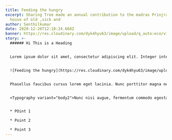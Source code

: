 ```yaml
---
title: Feeding the hungry
excerpt: Sharing Tree made an annual contribution to the madras Prinjrapole, the
  house of old ,sick and
author: Senthilkumar
date: 2020-12-26T12:10:24.668Z
banner: https://res.cloudinary.com/dyk4hyu63/image/upload/q_auto:eco/v1609902650/2021/01/feeding-the-hunger-story-featured-image_uyancj.jpg
story: >-
  ###### Hi This is a Heading


  Lorem ipsum dolor sit amet, consectetur adipiscing elit. Integer interdum faucibus diam, vitae faucibus tortor hendrerit a. Pellentesque habitant morbi tristique senectus et netus et malesuada fames ac turpis egestas. Nulla volutpat augue sit amet euismod porttitor. Morbi viverra feugiat lectus, ornare tempor risus dictum a. In venenatis interdum purus. In tempor nisi quam, a facilisis sapien finibus vitae. Fusce consequat tellus et leo convallis, nec elementum nibh consectetur. Nunc in justo ac tortor viverra pellentesque. Fusce quam odio, malesuada eget risus quis, semper sodales metus. Phasellus turpis velit, faucibus vel erat eget, cursus viverra nisi. Aliquam id lorem nisi. Mauris ullamcorper laoreet orci, et consectetur erat tristique et. Aliquam sapien ligula, ornare quis venenatis at, tempor in enim. In non ornare dui. Donec ac lorem non dui vehicula faucibus nec rhoncus magna. Vivamus quis tellus metus.


  ![Feeding the hungry](https://res.cloudinary.com/dyk4hyu63/image/upload/c_scale,q_auto:eco,w_500/v1609904677/2021/01/what-we-do-help-people-heel-sharing-tree_bod9to.jpg "Photos of children")


  Phasellus faucibus cursus lorem eget lacinia. Nunc porttitor magna neque. Nam sed convallis nisi. Cras quis volutpat massa. Fusce ac varius odio, nec euismod felis. Fusce dapibus nulla tincidunt commodo maximus. Mauris at elit vel purus malesuada posuere non et tellus. Duis efficitur turpis auctor, tincidunt dolor sed, convallis augue. Nulla nec pharetra est. 


  <Typography variant="body2">Nunc nisi augue, fermentum commodo egestas nec, lobortis non ex. Nullam ac felis at lorem elementum tempus.</Typography>


  * POint 1

  * Point 2

  * Point 3
---
```

